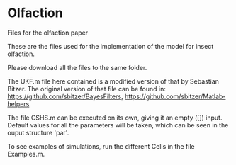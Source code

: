 # Olfaction
Files for the olfaction paper

These are the files used for the implementation of the model for insect olfaction.

Please download all the files to the same folder.

The UKF.m file here contained is a modified version of that by Sebastian Bitzer. The original version of that file can be found in:
    https://github.com/sbitzer/BayesFilters, 
    https://github.com/sbitzer/Matlab-helpers

The file CSHS.m can be executed on its own, giving it an empty ([]) input. Default values for all the parameters will 
be taken, which can be seen in the ouput structure 'par'.

To see examples of simulations, run the different Cells in the file Examples.m.
